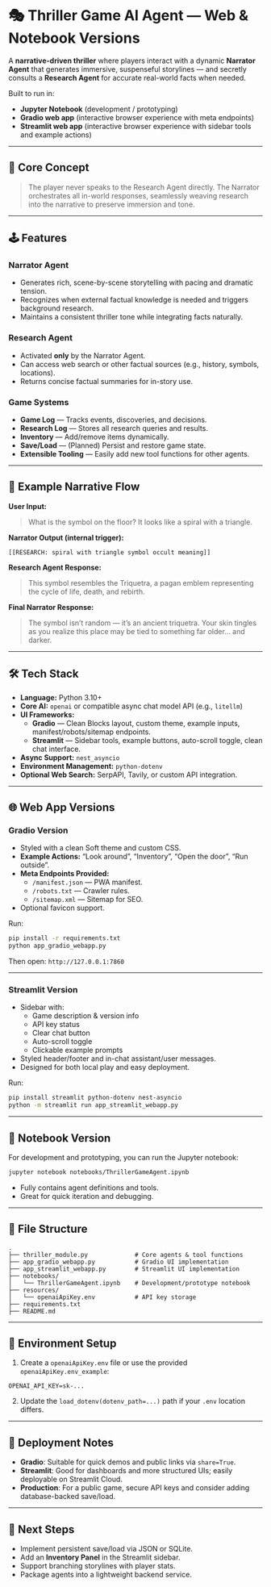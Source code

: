 # 🎭 Thriller Game AI Agent — Web & Notebook Versions

A **narrative-driven thriller** where players interact with a dynamic **Narrator Agent** that generates immersive, suspenseful storylines — and secretly consults a **Research Agent** for accurate real-world facts when needed.

Built to run in:

- **Jupyter Notebook** (development / prototyping)
- **Gradio web app** (interactive browser experience with meta endpoints)
- **Streamlit web app** (interactive browser experience with sidebar tools and example actions)

---

## 🧠 Core Concept

> The player never speaks to the Research Agent directly. The Narrator orchestrates all in-world responses, seamlessly weaving research into the narrative to preserve immersion and tone.

---

## 🕹️ Features

### **Narrator Agent**

- Generates rich, scene-by-scene storytelling with pacing and dramatic tension.
- Recognizes when external factual knowledge is needed and triggers background research.
- Maintains a consistent thriller tone while integrating facts naturally.

### **Research Agent**

- Activated **only** by the Narrator Agent.
- Can access web search or other factual sources (e.g., history, symbols, locations).
- Returns concise factual summaries for in-story use.

### **Game Systems**

- **Game Log** — Tracks events, discoveries, and decisions.
- **Research Log** — Stores all research queries and results.
- **Inventory** — Add/remove items dynamically.
- **Save/Load** — (Planned) Persist and restore game state.
- **Extensible Tooling** — Easily add new tool functions for other agents.

---

## 📌 Example Narrative Flow

**User Input:**

> What is the symbol on the floor? It looks like a spiral with a triangle.

**Narrator Output (internal trigger):**

```
[[RESEARCH: spiral with triangle symbol occult meaning]]
```

**Research Agent Response:**

> This symbol resembles the Triquetra, a pagan emblem representing the cycle of life, death, and rebirth.

**Final Narrator Response:**

> The symbol isn’t random — it’s an ancient triquetra. Your skin tingles as you realize this place may be tied to something far older... and darker.

---

## 🛠️ Tech Stack

- **Language:** Python 3.10+
- **Core AI:** `openai` or compatible async chat model API (e.g., `litellm`)
- **UI Frameworks:**
  - **Gradio** — Clean Blocks layout, custom theme, example inputs, manifest/robots/sitemap endpoints.
  - **Streamlit** — Sidebar tools, example buttons, auto-scroll toggle, clean chat interface.
- **Async Support:** `nest_asyncio`
- **Environment Management:** `python-dotenv`
- **Optional Web Search:** SerpAPI, Tavily, or custom API integration.

---

## 🌐 Web App Versions

### **Gradio Version**

- Styled with a clean Soft theme and custom CSS.
- **Example Actions:** “Look around”, “Inventory”, “Open the door”, “Run outside”.
- **Meta Endpoints Provided:**
  - `/manifest.json` — PWA manifest.
  - `/robots.txt` — Crawler rules.
  - `/sitemap.xml` — Sitemap for SEO.
- Optional favicon support.

Run:

```bash
pip install -r requirements.txt
python app_gradio_webapp.py
```

Then open: `http://127.0.0.1:7860`

---

### **Streamlit Version**

- Sidebar with:
  - Game description & version info
  - API key status
  - Clear chat button
  - Auto-scroll toggle
  - Clickable example prompts
- Styled header/footer and in-chat assistant/user messages.
- Designed for both local play and easy deployment.

Run:

```bash
pip install streamlit python-dotenv nest-asyncio
python -m streamlit run app_streamlit_webapp.py
```

---

## 📓 Notebook Version

For development and prototyping, you can run the Jupyter notebook:

```bash
jupyter notebook notebooks/ThrillerGameAgent.ipynb
```

- Fully contains agent definitions and tools.
- Great for quick iteration and debugging.

---

## 📁 File Structure

```
.
├── thriller_module.py             # Core agents & tool functions
├── app_gradio_webapp.py           # Gradio UI implementation
├── app_streamlit_webapp.py        # Streamlit UI implementation
├── notebooks/
│   └── ThrillerGameAgent.ipynb    # Development/prototype notebook
├── resources/
│   └── openaiApiKey.env           # API key storage
├── requirements.txt
├── README.md
```

---

## 🔑 Environment Setup

1. Create a `openaiApiKey.env` file or use the provided `openaiApiKey.env_example`:

```
OPENAI_API_KEY=sk-...
```

2. Update the `load_dotenv(dotenv_path=...)` path if your `.env` location differs.

---

## 🚀 Deployment Notes

- **Gradio**: Suitable for quick demos and public links via `share=True`.
- **Streamlit**: Good for dashboards and more structured UIs; easily deployable on Streamlit Cloud.
- **Production**: For a public game, secure API keys and consider adding database-backed save/load.

---

## 🧩 Next Steps

- Implement persistent save/load via JSON or SQLite.
- Add an **Inventory Panel** in the Streamlit sidebar.
- Support branching storylines with player stats.
- Package agents into a lightweight backend service.
